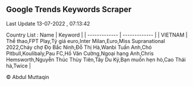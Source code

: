

## Google Trends Keywords Scraper 
 
Last Update 13-07-2022 , 07:13:42

Country List :
 Name  | Keyword |
| ------------- | ------------- |
| VIETNAM | Thể thao,FPT Play,Tỷ giá euro,Inter Milan,Euro,Miss Supranational 2022,Cháy chợ Đọ Bắc Ninh,Đỗ Thị Hà,Wanbi Tuấn Anh,Chó Pitbull,Koulibaly,Pau FC,Hồ Văn Cường,Ngoại hạng Anh,Chris Hemsworth,Nguyễn Thúc Thùy Tiên,Tây Du Ký,Bạn muốn hẹn hò,Cao Thái hà,Twice |



© Abdul Muttaqin 
